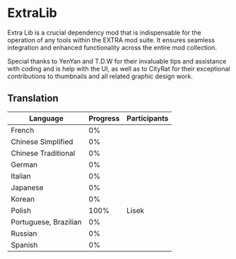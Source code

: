 # ExtraLib

Extra Lib is a crucial dependency mod that is indispensable for the operation of any tools within the EXTRA mod suite. It ensures seamless integration and enhanced functionality across the entire mod collection.

Special thanks to YenYan and T.D.W for their invaluable tips and assistance with coding and is help with the UI, as well as to CityRat for their exceptional contributions to thumbnails and all related graphic design work.

## Translation
| Language				| Progress	| Participants |
| --------------------- | ---------	| ------------ |
| French				| 0%		| |
| Chinese Simplified	| 0%		| |
| Chinese Traditional	| 0%		| |
| German				| 0%		| |
| Italian				| 0%		| |
| Japanese				| 0%		| |
| Korean				| 0%		| |
| Polish				| 100%		| Lisek |
| Portuguese, Brazilian | 0%		| |
| Russian				| 0%		| |
| Spanish				| 0%		| |